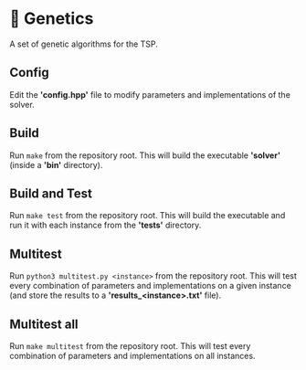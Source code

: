 # 🧬 Genetics
A set of genetic algorithms for the TSP.

## Config
Edit the __'config.hpp'__ file to modify parameters and implementations of the solver.

## Build
Run `make` from the repository root. This will build the executable __'solver'__ (inside a __'bin'__ directory).

## Build and Test
Run `make test` from the repository root. This will build the executable and run it with each instance from the __'tests'__ directory.

## Multitest
Run `python3 multitest.py <instance>` from the repository root. This will test every combination of parameters and implementations on a given instance (and store the results to a __'results\_&lt;instance&gt;.txt'__ file).

## Multitest all
Run `make multitest` from the repository root. This will test every combination of parameters and implementations on all instances.